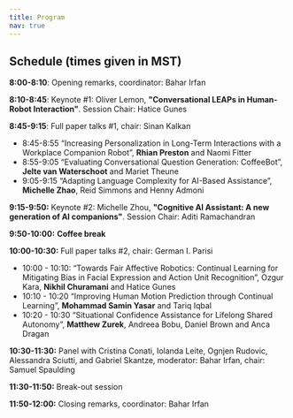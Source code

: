 ```yaml
---
title: Program
nav: true
---
```


## Schedule (times given in MST)


**8:00-8:10**:  Opening remarks, coordinator: Bahar Irfan

**8:10-8:45**:  Keynote #1: Oliver Lemon, **"Conversational LEAPs in Human-Robot Interaction"**. Session Chair: Hatice Gunes

**8:45-9:15**:  Full paper talks #1, chair: Sinan Kalkan

- 8:45-8:55  “Increasing Personalization in Long-Term Interactions with a Workplace Companion Robot”, **Rhian Preston** and Naomi Fitter
- 8:55-9:05  “Evaluating Conversational Question Generation: CoffeeBot”, **Jelte van Waterschoot** and Mariet Theune
- 9:05-9:15  “Adapting Language Complexity for AI-Based Assistance”, **Michelle Zhao**, Reid Simmons and Henny Admoni

**9:15-9:50:**  Keynote #2: Michelle Zhou, **"Cognitive AI Assistant: A new generation of AI companions"**. Session Chair: Aditi Ramachandran

**9:50-10:00:**  **Coffee break**

**10:00-10:30:**  Full paper talks #2, chair: German I. Parisi

- 10:00 - 10:10:  “Towards Fair Affective Robotics: Continual Learning for Mitigating Bias in Facial Expression and Action Unit Recognition”, Ozgur Kara, **Nikhil Churamani** and Hatice Gunes
- 10:10 - 10:20  “Improving Human Motion Prediction through Continual Learning”, **Mohammad Samin Yasar** and Tariq Iqbal
- 10:20 - 10:30  “Situational Confidence Assistance for Lifelong Shared Autonomy”, **Matthew Zurek**, Andreea Bobu, Daniel Brown and Anca Dragan

**10:30-11:30:**  Panel with Cristina Conati, Iolanda Leite, Ognjen Rudovic, Alessandra Sciutti, and Gabriel Skantze, moderator: Bahar Irfan, chair: Samuel Spaulding

**11:30-11:50:**  Break-out session

**11:50-12:00:**  Closing remarks, coordinator: Bahar Irfan